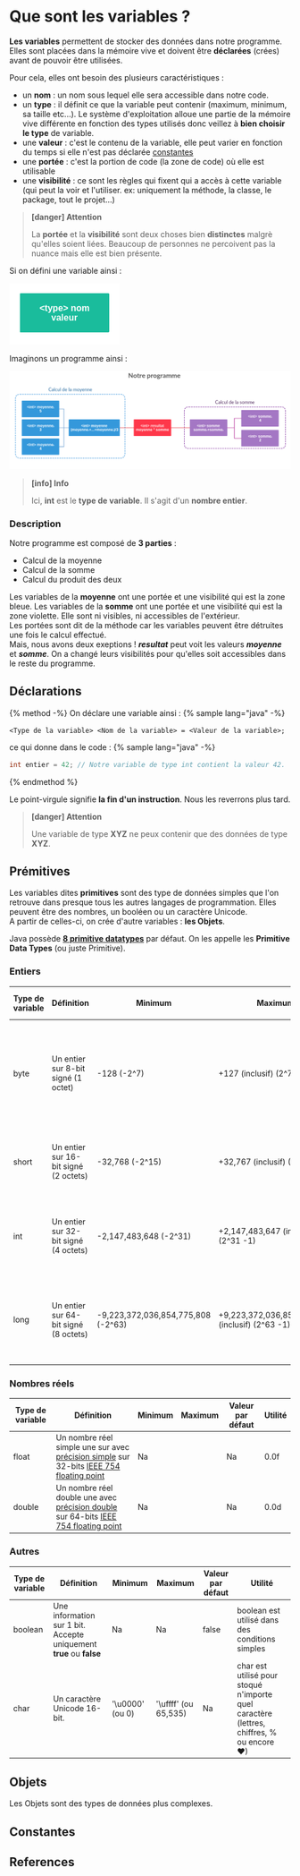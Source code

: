 # Que sont les variables ?  

**Les variables** permettent de stocker des données dans notre programme. Elles sont placées dans la mémoire vive et doivent être **déclarées** (crées) avant de pouvoir être utilisées.

Pour cela, elles ont besoin des plusieurs caractéristiques :
  * un **nom** : un nom sous lequel elle sera accessible dans notre code.
  * un **type** : il définit ce que la variable peut contenir (maximum, minimum, sa taille etc...). Le système d'exploitation alloue une partie de la mémoire vive différente en fonction des types utilisés donc veillez à **bien choisir le type** de variable.
  * une **valeur** : c'est le contenu de la variable, elle peut varier en fonction du temps si elle n'est pas déclarée [constantes](#constante)
  * une **portée** : c'est la portion de code (la zone de code) où elle est utilisable
  * une **visibilité** : ce sont les règles qui fixent qui a accès à cette variable (qui peut la voir et l'utiliser. ex: uniquement la méthode, la classe, le package, tout le projet...)

> **[danger] Attention**
>
> La **portée** et la **visibilité** sont deux choses bien **distinctes** malgrè qu'elles soient liées. Beaucoup de personnes ne percoivent pas la nuance mais elle est bien présente.

Si on défini une variable ainsi :  

![](assets/var-def.png)  

Imaginons un programme ainsi :  

![](assets/program.png)  

> **[info] Info**
>
> Ici, **int** est le **type de variable**. Il s'agit d'un **nombre entier**.  

### Description  

Notre programme est composé de **3 parties** :
  * Calcul de la moyenne
  * Calcul de la somme
  * Calcul du produit des deux

Les variables de la **moyenne** ont une portée et une visibilité qui est la zone bleue. Les variables de la **somme** ont une portée et une visibilité qui est la zone violette. Elle sont ni visibles, ni accessibles de l'extérieur.   
Les portées sont dit de la méthode car les variables peuvent être détruites une fois le calcul effectué.  
Mais, nous avons deux exeptions ! _**resultat**_ peut voit les valeurs _**moyenne**_ et _**somme**_. On a changé leurs visibilités pour qu'elles soit accessibles dans le reste du programme.  

## Déclarations
{% method -%}
On déclare une variable ainsi :
{% sample lang="java" -%}
```
<Type de la variable> <Nom de la variable> = <Valeur de la variable>;
```
ce qui donne dans le code :
{% sample lang="java" -%}
```java
int entier = 42; // Notre variable de type int contient la valeur 42.
```  
{% endmethod %}  

Le point-virgule signifie **la fin d'un instruction**. Nous les reverrons plus tard.

> **[danger] Attention**
>
> Une variable de type **XYZ** ne peux contenir que des données de type **XYZ**.

## Prémitives  
Les variables dites **primitives** sont des type de données simples que l'on retrouve dans presque tous les autres langages de programmation.
Elles peuvent être des nombres, un booléen ou un caractère Unicode.  
A partir de celles-ci, on crée d'autre variables : **les Objets**.

Java possède [**8 primitive datatypes**](https://docs.oracle.com/javase/tutorial/java/nutsandbolts/datatypes.html) par défaut. On les appelle les **Primitive Data Types** (ou juste Primitive).  

### Entiers  

| Type de variable | Définition | Minimum | Maximum | Valeur par défaut | Utilité |
| ---------------- | ----------- | ------- | ------- | ----------------- | ------- |
| byte | Un entier sur 8-bit signé (1 octet)| -128 (-2^7) | +127 (inclusif) (2^7 - 1) | 0 | byte est utilisé pour économiser de l'espace, principalement à la place des entiers, car un octet est quatre fois plus petit qu'un entier. |
| short | Un entier sur 16-bit signé (2 octets) | -32,768 (-2^15) | +32,767 (inclusif) (2^15 -1) | 0 | short est aussi utilisé pour économiser de l'espace. Il est deux fois plus petit qu'un entier. |
| int | Un entier sur 32-bit signé (4 octets)  | -2,147,483,648 (-2^31) | +2,147,483,647 (inclusif) (2^31 -1)  | 0  | int (Integer) est utilisé très généralement pour manipuler des entiers sans se soucier de la mémoire.  |
| long | Un entier sur 64-bit signé (8 octets)  | -9,223,372,036,854,775,808 (-2^63) | +9,223,372,036,854,775,807 (inclusif) (2^63 -1) | 0L  | long a la plus grande plage d'entiers possible. Il est utilisé quand on a besoin d'entiers extrêmement grands. |  

### Nombres réels

| Type de variable | Définition | Minimum | Maximum | Valeur par défaut | Utilité |
| ---------------- | ----------- | ------- | ------- | ----------------- | ------- |
| float | Un nombre réel simple une sur avec [précision simple](https://en.wikipedia.org/wiki/Single-precision_floating-point_format) sur 32-bits [IEEE 754 floating point](https://en.wikipedia.org/wiki/Single-precision_floating-point_format#IEEE_754_single-precision_binary_floating-point_format:_binary32)| Na | | Na | 0.0f | float est utilisé pour des calculs nécessitant une grande précision comme la devise. Il permet aussi d'économiser de l'espace. |
| double | Un nombre réel double une avec [précision double](https://en.wikipedia.org/wiki/Single-precision_floating-point_format) sur 64-bits [IEEE 754 floating point](https://en.wikipedia.org/wiki/Single-precision_floating-point_format#IEEE_754_single-precision_binary_floating-point_format:_binary32)| Na | | Na | 0.0d | double est utilisé pour des calculs ne nécessitant pas une très grande précision. Il souvent le choix par defaut |

### Autres  

| Type de variable | Définition | Minimum | Maximum | Valeur par défaut | Utilité |
| ---------------- | ----------- | ------- | ------- | ----------------- | ------- |
| boolean | Une information sur 1 bit. Accepte uniquement **true** ou **false** | Na | Na | false | boolean est utilisé dans des conditions simples |
| char | Un caractère Unicode 16-bit. | '\u0000' (ou 0) | '\uffff' (ou 65,535) | Na | char est utilisé pour stoqué n'importe quel caractère (lettres, chiffres, % ou encore ❤)|

## Objets  
Les Objets sont des types de données plus complexes.

## Constantes

## References
